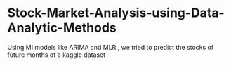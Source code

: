 # Stock-Market-Analysis-using-Data-Analytic-Methods

Using MI models like ARIMA and MLR , we tried to predict the
stocks of future months of a kaggle dataset
